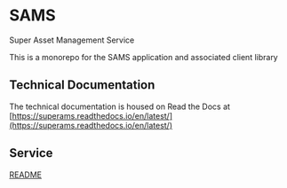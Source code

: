 # SAMS
Super Asset Management Service

This is a monorepo for the SAMS application and associated client library

## Technical Documentation
The technical documentation is housed on Read the Docs at [https://superams.readthedocs.io/en/latest/](https://superams.readthedocs.io/en/latest/)

## Service
[README](/src/server/README.md)
